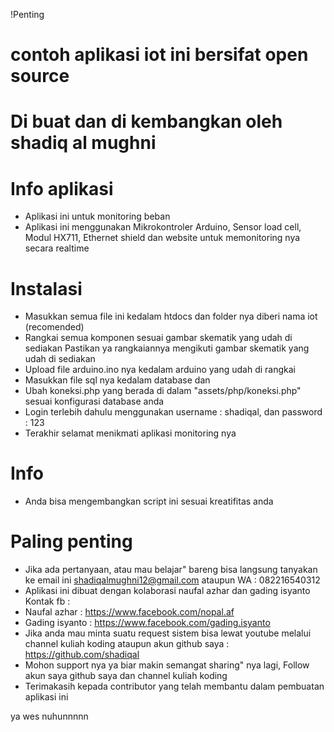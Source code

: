 !Penting

# contoh aplikasi iot ini bersifat open source 
# Di buat dan di kembangkan oleh shadiq al mughni

# Info aplikasi

- Aplikasi ini untuk monitoring beban 
- Aplikasi ini menggunakan Mikrokontroler Arduino, Sensor load cell, Modul HX711, Ethernet shield dan website untuk memonitoring nya secara realtime

# Instalasi 

- Masukkan semua file ini kedalam htdocs dan folder nya diberi nama iot (recomended)
- Rangkai semua komponen sesuai gambar skematik yang udah di sediakan
  Pastikan ya rangkaiannya mengikuti gambar skematik yang udah di sediakan 
- Upload file arduino.ino nya kedalam arduino yang udah di rangkai 
- Masukkan file sql nya kedalam database dan
- Ubah koneksi.php yang berada di dalam "assets/php/koneksi.php" sesuai konfigurasi
  database anda
- Login terlebih dahulu menggunakan username : shadiqal, dan password : 123
- Terakhir selamat menikmati aplikasi monitoring nya

# Info 

- Anda bisa mengembangkan script ini sesuai kreatifitas anda

# Paling penting

- Jika ada pertanyaan, atau mau belajar" bareng bisa langsung tanyakan ke email ini
  shadiqalmughni12@gmail.com
  ataupun WA : 082216540312
- Aplikasi ini dibuat dengan kolaborasi naufal azhar dan gading isyanto
  Kontak fb : 
- Naufal azhar : https://www.facebook.com/nopal.af
- Gading isyanto : https://www.facebook.com/gading.isyanto
- Jika anda mau minta suatu request sistem bisa lewat youtube melalui 
  channel kuliah koding ataupun akun github saya : https://github.com/shadiqal
- Mohon support nya ya biar makin semangat sharing" nya lagi, 
  Follow akun saya github saya dan channel kuliah koding
- Terimakasih kepada contributor yang telah membantu dalam pembuatan aplikasi ini

 ya wes nuhunnnnn 